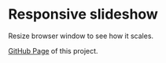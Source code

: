 # Responsive slideshow

Resize browser window to see how it scales.

[GitHub Page](https://staog.github.io/slideshow/) of this project.
